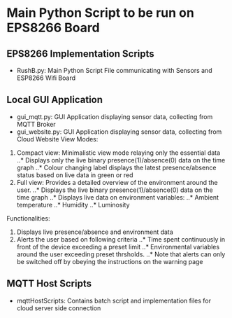 # Main Python Script to be run on EPS8266 Board



## EPS8266 Implementation Scripts 
- RushB.py: Main Python Script File communicating with Sensors and ESP8266 Wifi Board 

## Local GUI Application
- gui_mqtt.py: GUI Application displaying sensor data, collecting from MQTT Broker 
- gui_website.py: GUI Application displaying sensor data, collecting from Cloud Website
View Modes:
1. Compact view: Minimalistic view mode relaying only the essential data
..* Displays only the live binary presence(1)/absence(0) data on the time graph 
..* Colour changing label displays the latest presence/absence status based on live data in green or red
2. Full view: Provides a detailed overview of the environment around the user.
..* Displays the live binary presence(1)/absence(0) data on the time graph
..* Displays live data on environment variables:
..* Ambient temperature
..* Humidity
..* Luminosity
             
Functionalities:
1. Displays live presence/absence and environment data
2. Alerts the user based on following criteria
..* Time spent continuously in front of the device exceeding a preset limit
..* Environmental variables around the user exceeding preset thrsholds.
..* Note that alerts can only be switched off by obeying the instructions on the warning page

## MQTT Host Scripts 
- mqttHostScripts: Contains batch script and implementation files for cloud server side connection

